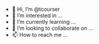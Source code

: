 - 👋 Hi, I’m @tcourser
- 👀 I’m interested in ...
- 🌱 I’m currently learning ...
- 💞️ I’m looking to collaborate on ...
- 📫 How to reach me ...

<!---
tcourser/tcourser is a ✨ special ✨ repository because its `README.md` (this file) appears on your GitHub profile.
You can click the Preview link to take a look at your changes.
--->
